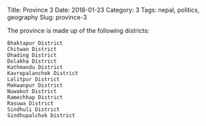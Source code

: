 Title: Province 3
Date: 2018-01-23
Category: 3
Tags: nepal, politics, geography
Slug: province-3

The province is made up of the following districts:

    Bhaktapur District
    Chitwan District
    Dhading District
    Dolakha District
    Kathmandu District
    Kavrepalanchok District
    Lalitpur District
    Makwanpur District
    Nuwakot District
    Ramechhap District
    Rasuwa District
    Sindhuli District
    Sindhupalchok District
